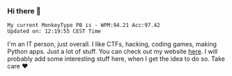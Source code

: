 ### Hi there 👋
<!-- PB START -->
```
My current MonkeyType PB is - WPM:94.21 Acc:97.42
Updated on: 12:19:55 CEST Time
```
<!-- PB END -->
I'm an IT person, just overall. I like CTFs, hacking, coding games, making Python apps. Just a lot of stuff.
You can check out my website [here](https://skill3472.github.io/).
I will probably add some interesting stuff here, when I get the idea to do so. Take care ❤️
